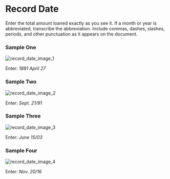 # Record Date
<p>Enter the total amount loaned exactly as you see it. If a month or year is abbreviated, transcribe the abbreviation. Include commas, dashes, slashes, periods, and other punctuation as it appears on the document.</p>
<div id="accordion-help-modal">
  <h3>Sample One</h3>
  <div class="modal-field-guide" >
    <img src="/images/t_date_1.png" alt="record_date_image_1">
    <p>Enter: <em>1881 April 27</em></p>
  </div>
  <h3>Sample Two</h3>
  <div class="modal-field-guide" >
    <img src="/images/t_date_2.png" alt="record_date_image_2">
    <p>Enter: <em>Sept. 21/91</em></p>
  </div>
  <h3>Sample Three</h3>
  <div class="modal-field-guide" >
    <img src="/images/t_date_3.png" alt="record_date_image_3">
    <p>Enter: <em>June 15/03</em></p>
  </div>
  <h3>Sample Four</h3>
  <div class="modal-field-guide" >
    <img src="/images/t_date_4.png" alt="record_date_image_4">
    <p>Enter: <em>Nov. 20/16</em></p>
  </div>
</div>
